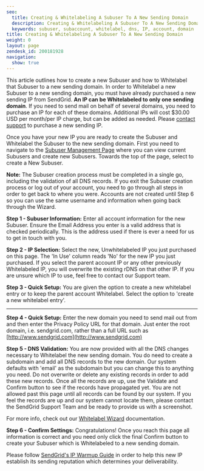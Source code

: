 ```yaml
---
seo:
  title: Creating & Whitelabeling A Subuser To A New Sending Domain
  description: Creating & Whitelabeling A Subuser To A New Sending Domain
  keywords: subuser, subaccount, whitelabel, dns, IP, account, domain
title: Creating & Whitelabeling A Subuser To A New Sending Domain
weight: 0
layout: page
zendesk_id: 200181928
navigation:
  show: true
---
```


This article outlines how to create a new Subuser and how to Whitelabel that Subuser to a new sending domain. In order to Whitelabel a new Subuser to a new sending domain, you must have already purchased a new sending IP from SendGrid. **An IP can be Whitelabeled to only one sending domain**. If you need to send mail on behalf of several domains, you need to purchase an IP for each of these domains. Additional IPs will cost $30.00 USD per month/per IP charge, but can be added as needed. Please [contact support](https://support.sendgrid.com) to purchase a new sending IP. 

 

Once you have your new IP you are ready to create the Subuser and Whitelabel the Subuser to the new sending domain. First you need to navigate to the [Subuser Management Page](http://sendgrid.com/subuser) where you can view current Subusers and create new Subusers. Towards the top of the page, select to create a New Subuser.

**Note:** The Subuser creation process must be completed in a single go, including the validation of all DNS records. If you exit the Subuser creation process or log out of your account, you need to go through all steps in order to get back to where you were. Accounts are not created until Step 6 so you can use the same username and information when going back through the Wizard.

 

**Step 1 - Subuser Information:**  Enter all account information for the new Subuser. Ensure the Email Address you enter is a valid address that is checked periodically. This is the address used if there is ever a need for us to get in touch with you.

 

**Step 2 - IP Selection:** Select the new, Unwhitelabeled IP you just purchased on this page. The 'In Use' column reads 'No' for the new IP you just purchased. If you select the parent account IP or any other previously Whitelabeled IP, you will overwrite the existing rDNS on that other IP. If you are unsure which IP to use, feel free to contact our Support team. 

 

**Step 3 - Quick Setup:** You are given the option to create a new whitelabel entry or to keep the parent account Whitelabel. Select the option to 'create a new whitelabel entry'.

** **

**Step 4 - Quick Setup:** Enter the new domain you need to send mail out from and then enter the Privacy Policy URL for that domain. Just enter the root domain, i.e. sendgrid.com, rather than a full URL such as [http://www.sendgrid.com](http://www.sendgrid.com)

 

**Step 5 - DNS Validation:**  You are now provided with all the DNS changes necessary to Whitelabel the new sending domain. You do need to create a subdomain and add all DNS records to the new domain. Our system defaults with 'email' as the subdomain but you can change this to anything you need. Do not overwrite or delete any existing records in order to add these new records. Once all the records are up, use the Validate and Confirm button to see if the records have propagated yet. You are not allowed past this page until all records can be found by our system. If you feel the records are up and our system cannot locate them, please contact the SendGrid Support Team and be ready to provide us with a screenshot.

For more info, check out our [Whitelabel Wizard](http://sendgrid.com/docs/VidGrid/Whitelabel/whitelabel.html) documentation. 

 

**Step 6 - Confirm Settings:**  Congratulations! Once you reach this page all information is correct and you need only click the final Confirm button to create your Subuser which is Whitelabeled to a new sending domain.

 

Please follow [SendGrid's IP Warmup Guide](http://sendgrid.com/docs/User_Guide/warming_up.html) in order to help this new IP establish its sending reputation which determines your deliverability.

